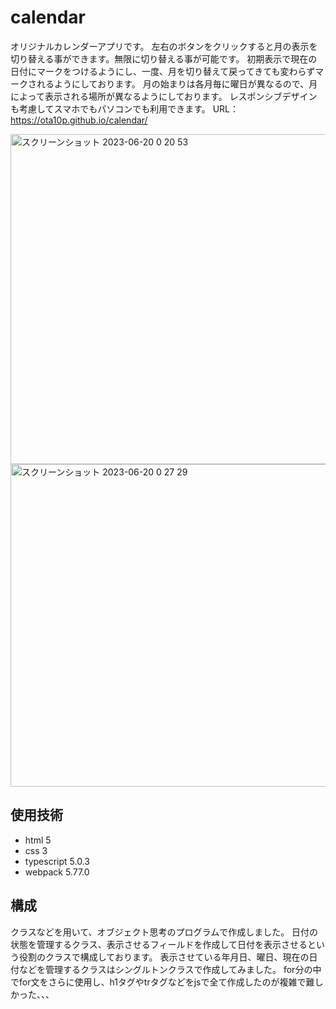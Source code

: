 # calendar
オリジナルカレンダーアプリです。
左右のボタンをクリックすると月の表示を切り替える事ができます。無限に切り替える事が可能です。
初期表示で現在の日付にマークをつけるようにし、一度、月を切り替えて戻ってきても変わらずマークされるようにしております。
月の始まりは各月毎に曜日が異なるので、月によって表示される場所が異なるようにしております。
レスポンシブデザインも考慮してスマホでもパソコンでも利用できます。
URL：https://ota10p.github.io/calendar/

<img width="528" alt="スクリーンショット 2023-06-20 0 20 53" src="https://github.com/ota10p/calendar/assets/135662234/c251d01a-b943-4d59-b87b-e23db1366ccf">
<img width="516" alt="スクリーンショット 2023-06-20 0 27 29" src="https://github.com/ota10p/calendar/assets/135662234/17923f2e-f5c2-447f-8b44-59f503a1a13c">

## 使用技術
- html 5
- css 3
- typescript 5.0.3
- webpack 5.77.0

## 構成
クラスなどを用いて、オブジェクト思考のプログラムで作成しました。
日付の状態を管理するクラス、表示させるフィールドを作成して日付を表示させるという役割のクラスで構成しております。
表示させている年月日、曜日、現在の日付などを管理するクラスはシングルトンクラスで作成してみました。
for分の中でfor文をさらに使用し、h1タグやtrタグなどをjsで全て作成したのが複雑で難しかった、、、
